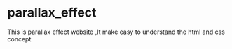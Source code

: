 # parallax_effect
This is parallax effect website ,It make easy to understand the html and css concept
